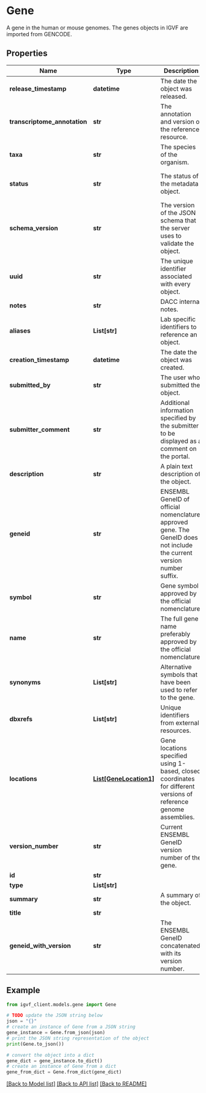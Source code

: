 # Gene

A gene in the human or mouse genomes. The genes objects in IGVF are imported from GENCODE.

## Properties

Name | Type | Description | Notes
------------ | ------------- | ------------- | -------------
**release_timestamp** | **datetime** | The date the object was released. | [optional] 
**transcriptome_annotation** | **str** | The annotation and version of the reference resource. | [optional] 
**taxa** | **str** | The species of the organism. | [optional] 
**status** | **str** | The status of the metadata object. | [optional] [default to 'in progress']
**schema_version** | **str** | The version of the JSON schema that the server uses to validate the object. | [optional] [default to '9']
**uuid** | **str** | The unique identifier associated with every object. | [optional] 
**notes** | **str** | DACC internal notes. | [optional] 
**aliases** | **List[str]** | Lab specific identifiers to reference an object. | [optional] 
**creation_timestamp** | **datetime** | The date the object was created. | [optional] 
**submitted_by** | **str** | The user who submitted the object. | [optional] 
**submitter_comment** | **str** | Additional information specified by the submitter to be displayed as a comment on the portal. | [optional] 
**description** | **str** | A plain text description of the object. | [optional] 
**geneid** | **str** | ENSEMBL GeneID of official nomenclature approved gene. The GeneID does not include the current version number suffix. | [optional] 
**symbol** | **str** | Gene symbol approved by the official nomenclature. | [optional] 
**name** | **str** | The full gene name preferably approved by the official nomenclature. | [optional] 
**synonyms** | **List[str]** | Alternative symbols that have been used to refer to the gene. | [optional] 
**dbxrefs** | **List[str]** | Unique identifiers from external resources. | [optional] 
**locations** | [**List[GeneLocation1]**](GeneLocation1.md) | Gene locations specified using 1-based, closed coordinates for different versions of reference genome assemblies. | [optional] 
**version_number** | **str** | Current ENSEMBL GeneID version number of the gene. | [optional] 
**id** | **str** |  | [optional] 
**type** | **List[str]** |  | [optional] 
**summary** | **str** | A summary of the object. | [optional] 
**title** | **str** |  | [optional] 
**geneid_with_version** | **str** | The ENSEMBL GeneID concatenated with its version number. | [optional] 

## Example

```python
from igvf_client.models.gene import Gene

# TODO update the JSON string below
json = "{}"
# create an instance of Gene from a JSON string
gene_instance = Gene.from_json(json)
# print the JSON string representation of the object
print(Gene.to_json())

# convert the object into a dict
gene_dict = gene_instance.to_dict()
# create an instance of Gene from a dict
gene_from_dict = Gene.from_dict(gene_dict)
```
[[Back to Model list]](../README.md#documentation-for-models) [[Back to API list]](../README.md#documentation-for-api-endpoints) [[Back to README]](../README.md)


